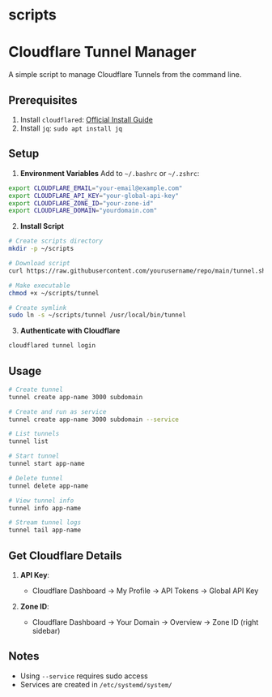 # scripts
# Cloudflare Tunnel Manager

A simple script to manage Cloudflare Tunnels from the command line.

## Prerequisites
1. Install `cloudflared`: [Official Install Guide](https://developers.cloudflare.com/cloudflare-one/connections/connect-networks/downloads/)
2. Install `jq`: `sudo apt install jq`

## Setup

1. **Environment Variables**
Add to `~/.bashrc` or `~/.zshrc`:
```bash
export CLOUDFLARE_EMAIL="your-email@example.com"
export CLOUDFLARE_API_KEY="your-global-api-key"
export CLOUDFLARE_ZONE_ID="your-zone-id"
export CLOUDFLARE_DOMAIN="yourdomain.com"
```

2. **Install Script**
```bash
# Create scripts directory
mkdir -p ~/scripts

# Download script
curl https://raw.githubusercontent.com/yourusername/repo/main/tunnel.sh -o ~/scripts/tunnel

# Make executable
chmod +x ~/scripts/tunnel

# Create symlink
sudo ln -s ~/scripts/tunnel /usr/local/bin/tunnel
```

3. **Authenticate with Cloudflare**
```bash
cloudflared tunnel login
```

## Usage

```bash
# Create tunnel
tunnel create app-name 3000 subdomain

# Create and run as service
tunnel create app-name 3000 subdomain --service

# List tunnels
tunnel list

# Start tunnel
tunnel start app-name

# Delete tunnel
tunnel delete app-name

# View tunnel info
tunnel info app-name

# Stream tunnel logs
tunnel tail app-name
```

## Get Cloudflare Details

1. **API Key**:
   - Cloudflare Dashboard → My Profile → API Tokens → Global API Key

2. **Zone ID**:
   - Cloudflare Dashboard → Your Domain → Overview → Zone ID (right sidebar)

## Notes
- Using `--service` requires sudo access
- Services are created in `/etc/systemd/system/`
